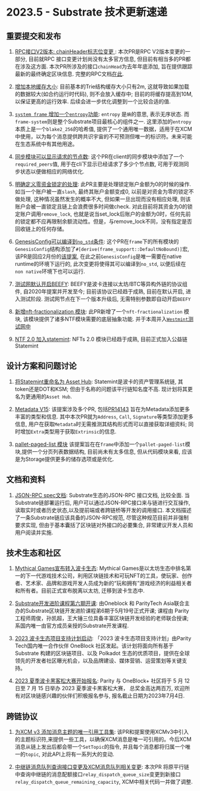 # 2023.5 - Substrate 技术更新速递

## 重要提交和发布

1. [RPC接口V2版本: chainHeader标志位变更 ](https://github.com/paritytech/substrate/pull/14244): 本次PR是RPC V2版本变更的一部分, 目前就RPC 接口变更计划尚没有太多官方信息, 但目前有相当多的PR都在涉及这方面. 本次PR所涉及的接口`chainHead`为去年年底添加, 旨在提供跟踪最新的最终确定区块信息. 完整的RPC文档[在此](https://paritytech.github.io/json-rpc-interface-spec/).

2. [增加本地缓存大小](https://github.com/paritytech/substrate/pull/14191): 目前基本的Trie结构缓存大小只有2m, 这就导致如果加载的数据较大(如合约运行时代码), 则不会放入缓存中; 目前的将缓存提高到10M, 以保证更高的运行效率. 后续会进一步优化调整到一个比较合适的值. 

3. [`system frame` 增加一个`entropy`功能](https://github.com/paritytech/substrate/pull/14149): `entropy` 是`熵`的意思, 表示无序状态. 而`frame-system`则是整个Substrate项目最核心的组件之一. 这里添加的`entropy`本质上是一个`blake2_256`的哈希值, 提供了一个通用唯一数据，适用于在XCM中使用，以为每个消息提供跨共识宇宙的不可预测但唯一的标识符。未来可能在生态系统中有其他用途。

4. [同步模块可以显示请求的节点数](https://github.com/paritytech/substrate/pull/14190): 这个PR在client的同步模块中添加了一个` required_peers`值, 用于在cli下显示已经请求了多少个节点数, 可用于观测同步状态以便做相应的网络优化.

5. [明确定义零资金锁定的处理](https://github.com/paritytech/substrate/pull/14144): 此PR主要是处理锁定账户金额为0的时候的操作. 如当一个账户被一直`slash`, 最终其账户金额变成0, 以前是对资金为零的锁定不做处理, 这种情况虽然发生的概率不大, 但如果一旦出现而没有相应处理, 则该账户会被一直锁定且链上会浪费很多时间做check. 对此目前将其资金为0的锁定账户调用`remove_lock`, 也就是说当set_lock后账户的金额为0时，任何先前的锁定都不应再限制余额流动性。但是，与remove_lock不同，没有指定是否回收链上的任何存储。

6. [GenesisConfig可以编译到`no_std`条件](https://github.com/paritytech/substrate/pull/14108): 这个PR在`frame`下的所有模块的`GenesisConfig`结构添加了`#[derive(frame_support::DefaultNoBound)]`宏, 该PR是回应2月份的[该提案](https://github.com/paritytech/substrate/issues/13334), 在此之前`GenesisConfig`是唯一需要在native runtime的环境下运行的, 此次变更将使得其可以编译到`no_std`, 以便后续在`non native`环境下也可以运行. 

7. [测试网默认开启BEEFY](https://github.com/paritytech/polkadot/pull/7293): BEEFY是波卡连接以太坊/BTC等异构外链的协议组件, 自2020年提案并开发至今; 目前该协议已经趋于成熟, 目前在默认开启, 进入测试阶段. 测试网节点在下一个版本升级后, 无需特别参数即自动开启`BEEFY` 

8. [新增nft-fractionalization 模块](https://github.com/paritytech/substrate/pull/12565): 此PR新增了一个`nft-fractionalization` 模块, 该模块提供了诸多NTF模块需要的底层抽象功能. 并于本周并入[`Westmint`测试网中](https://github.com/paritytech/cumulus/pull/2600)

9. [NTF 2.0 加入statemint](https://github.com/paritytech/cumulus/pull/2595): NFTs 2.0 模块已经趋于成熟, 目前正式加入公益链Statemint

## 设计方案和问题讨论

1. [将Statemint重命名为 Asset Hub](https://github.com/paritytech/substrate/issues/13982): Statemint是波卡的资产管理系统链, 其token还是DOT和KSM; 但由于名称的问题该平行链知名度不高. 现计划将其更名为更通用的`Asset Hub`.   

2. [Metadata V15](https://github.com/paritytech/substrate/pull/14123): 该提案涉及多个PR, 包括[PR14143](https://github.com/paritytech/substrate/pull/14143) 旨在为Metadata添加更多丰富的类型和信息. 其中本次PR就为`Address`, `Call`, `Signature`等类型添加更多信息, 用户在获取`Metadata`时无需推测其结构形式而可以直接获取详细资料; 同时增加`Extra`类型用于获取`Extrinsic`的信息.

3. [pallet-paged-list 模块](https://github.com/paritytech/substrate/pull/14120) 该提案旨在在`frame`中添加一个`pallet-paged-list`模块,提供一个分页列表数据结构, 目前尚未有太多信息, 但从代码模块来看, 应该是为Storage提供更多的储存选项或是优化.


## 文档和资料

1. [JSON-RPC spec文档](https://paritytech.github.io/json-rpc-interface-spec/): Substrate生态的JSON-RPC 接口文档, 比较全面. 当Substrate链部署运行后, 用户可以通过JSON-RPC接口来与链进行交互操作, 读取实时或者历史状态,以及提前端或者跨链桥等开发的调用接口. 本文档描述了一条Substrate链应该具备的JSON-RPC规范, 尽管这种规范目前并非强制要求实现, 但由于基本囊括了区块链对外接口的必要集合, 非常建议开发人员和用户阅读并实施. 


## 技术生态和社区

1. [Mythical Games宣布转入波卡生态](https://polkadot.network/blog/polkadot-and-mythical-games/): Mythical Games是以太坊生态中排名第一的下一代游戏技术公司，利用区块链技术和可玩NFT的工具，使玩家、创作者、艺术家、品牌和游戏开发人员成为新的“玩和拥有”游戏经济的利益相关者和所有者。目前正式宣布脱离以太坊, 迁移到波卡生态中. 

2. [Substrate开发进阶课程第六期开课](https://mp.weixin.qq.com/s/ep6J7lv09BWlBnRDDQScxg): 由Oneblock 和 ParityTech Asia联合主办的Substrate区块链开发进阶课程弟6期于5月19号正式开课; 课程由 Parity 工程师周俊，孙凯超，王大锤三位具备丰富区块链开发经验的老师联合授课; 系国内唯一由官方成员亲授的Substrate开发课程. 

3. [2023 波卡生态项目支持计划启动](https://mp.weixin.qq.com/s/JMe7oXIRCMp-08oUzLZy0Q): 「2023 波卡生态项目支持计划」由Parity Tech国内唯一合作伙伴 OneBlock 社区发起。该计划将面向所有基于 Substrate 构建的区块链项目、以及 Polkadot 生态的优质项目，提供在全球领先的开发者社区曝光机会，以及品牌建设、媒体营销、运营策划等关键支持。

4. [2023 夏季波卡黑客松大赛开始报名](https://mp.weixin.qq.com/s/KGkTkcRh7dO1UmB8REKMtw): Parity 与 OneBlock+ 社区将于 5 月 12 日至 7 月 15 日举办 2023 夏季波卡黑客松大赛， 总奖金高达两百万, 欢迎所有对区块链感兴趣的伙伴们积极报名参与, 报名截止日期为2023年7月4日.

## 跨链协议

1. [为XCM v3 添加消息主题的唯一引用工具集](https://github.com/paritytech/polkadot/pull/7234): 该PR和提案使用XCMv3中引入的主题标识符,来提供一些工具，以确保XCM消息是唯一可引用的。今后XCM消息从链上发出后都会带一个`SetTopic`的指令, 并且每个消息都将归属一个唯一的`topic`, 对此API上将有一系列大的变动. 

2. [中继链消息队列查询接口变更及XCM消息队列相关变更](https://github.com/paritytech/cumulus/pull/2608): 本次PR 将原平行链中查询中继链的消息配额接口`relay_dispatch_queue_size`变更到新接口`relay_dispatch_queue_remaining_capacity`, XCM中相关代码一并做了调整.
